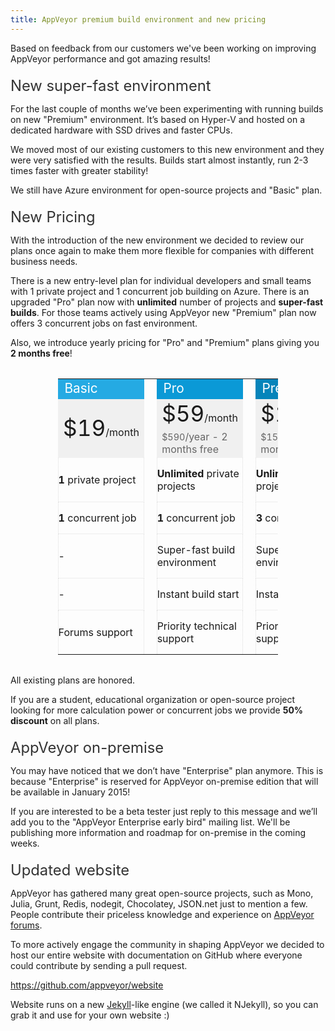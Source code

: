 ```yaml
---
title: AppVeyor premium build environment and new pricing
---
```

<p>
    Based on feedback from our customers we've been working on improving AppVeyor performance and got amazing results!
</p>

<h2 style="font-size:170%;font-weight:normal;color:#333;margin: 20px 0 5px 0;">New super-fast environment</h2>

<p>
    For the last couple of months we’ve been experimenting with running builds on new "Premium" environment. It’s based on Hyper-V and hosted on a dedicated hardware with SSD drives and faster CPUs.
</p>

<p>
    We moved most of our existing customers to this new environment and they were very satisfied with the results. Builds start almost instantly, run 2-3 times faster with greater stability!
</p>

<p>
    We still have Azure environment for open-source projects and "Basic" plan.
</p>

<!-- New pricing -->
<h2 style="font-size:170%;font-weight:normal;color:#333;margin: 20px 0 5px 0;">New Pricing</h2>

<p>
    With the introduction of the new environment we decided to review our plans once again to make them more flexible for companies with different business needs.
</p>

<p>
    There is a new entry-level plan for individual developers and small teams with 1 private project and 1 concurrent job building on Azure. There is an upgraded "Pro" plan now with <strong>unlimited</strong> number of projects and <strong>super-fast builds</strong>. For those teams actively using AppVeyor new "Premium" plan now offers 3 concurrent jobs on fast environment.
</p>

<p>
    Also, we introduce yearly pricing for "Pro" and "Premium" plans giving you <strong>2 months free</strong>!
</p>

<table style="width:70%;max-width:1042px;margin: 2rem auto;" class="no-borders centered pricing-post-table">
    <tr>
        <td style="width: 33%; background-color: #25AAE3; color: #fff; font-size: 130%;">Basic</td>
        <td>&nbsp;</td>
        <td style="width: 33%; background-color: #0b99d6; color: #fff; font-size: 130%;">Pro</td>
        <td>&nbsp;</td>
        <td style="width: 33%; background-color: #0684BA; color: #fff; font-size: 130%;">Premium</td>
    </tr>
    <tr>
        <td style="background-color:#f0f0f0;" rowspan="2"><span style="font-size:220%;">$19</span>/month</td>
        <td></td>
        <td style="background-color:#f0f0f0;"><span style="font-size:220%;">$59</span>/month</td>
        <td></td>
        <td style="background-color:#f0f0f0;"><span style="font-size:220%;">$159</span>/month</td>
    </tr>
    <tr>
        <td></td>
        <td style="background-color:#f0f0f0;color:#666;"><span style="font-size:90%;">$590</span>/year - 2 months free</td>
        <td></td>
        <td style="background-color:#f0f0f0;color:#666;"><span style="font-size:90%;">$1590</span>/year - 2 months free</td>
    </tr>
    <tr>
        <td style="padding: 15px 0; border: dotted 1px #ddd;border-top:none;"><strong>1</strong> private project</td>
        <td></td>
        <td style="padding: 15px 0; border: dotted 1px #ddd;border-top:none;"><strong>Unlimited</strong> private projects</td>
        <td></td>
        <td style="padding: 15px 0; border: dotted 1px #ddd;border-top:none;"><strong>Unlimited</strong> private projects</td>
    </tr>
    <tr>
        <td style="padding: 15px 0; border: dotted 1px #ddd;border-top:none;"><strong>1</strong> concurrent job</td>
        <td></td>
        <td style="padding: 15px 0; border: dotted 1px #ddd;border-top:none;"><strong>1</strong> concurrent job</td>
        <td></td>
        <td style="padding: 15px 0; border: dotted 1px #ddd;border-top:none;"><strong>3</strong> concurrent jobs</td>
    </tr>
    <tr>
        <td style="padding: 15px 0; border: dotted 1px #ddd;border-top:none;">-</td>
        <td></td>
        <td style="padding: 15px 0; border: dotted 1px #ddd;border-top:none;">Super-fast build environment</td>
        <td></td>
        <td style="padding: 15px 0; border: dotted 1px #ddd;border-top:none;">Super-fast build environment</td>
    </tr>
    <tr>
        <td style="padding: 15px 0; border: dotted 1px #ddd;border-top:none;">-</td>
        <td></td>
        <td style="padding: 15px 0; border: dotted 1px #ddd;border-top:none;">Instant build start</td>
        <td></td>
        <td style="padding: 15px 0; border: dotted 1px #ddd;border-top:none;">Instant build start</td>
    </tr>
    <tr>
        <td style="padding: 15px 0; border: dotted 1px #ddd;border-top:none;">Forums support</td>
        <td></td>
        <td style="padding: 15px 0; border: dotted 1px #ddd;border-top:none;">Priority technical support</td>
        <td></td>
        <td style="padding: 15px 0; border: dotted 1px #ddd;border-top:none;">Priority technical support</td>
    </tr>
</table>

<p>
    All existing plans are honored.
</p>

<p>
    If you are a student, educational organization or open-source project looking for more calculation power or concurrent jobs we provide <strong>50% discount</strong> on all plans.
</p>

<!-- AppVeyor on-premise -->
<h2 style="font-size:170%;font-weight:normal;color:#333;margin: 20px 0 5px 0;">AppVeyor on-premise</h2>

<p>
    You may have noticed that we don’t have "Enterprise" plan anymore. This is because "Enterprise" is reserved for AppVeyor on-premise edition that will be available in January 2015!
</p>
<p>
    If you are interested to be a beta tester just reply to this message and we’ll add you to the "AppVeyor Enterprise early bird" mailing list.
    We'll be publishing more information and roadmap for on-premise in the coming weeks.
</p>


<!-- Updated website -->
<h2 style="font-size:170%;font-weight:normal;color:#333;margin: 20px 0 5px 0;">Updated website</h2>

<p>
    AppVeyor has gathered many great open-source projects, such as Mono, Julia, Grunt, Redis, nodegit, Chocolatey, JSON.net just to mention a few. People contribute their priceless knowledge and experience on <a href="http://help.appveyor.com/discussions">AppVeyor forums</a>.
</p>
<p>
    To more actively engage the community in shaping AppVeyor we decided to host our entire website with documentation on GitHub where everyone could contribute by sending a pull request.
</p>
<p class="text-center">
    <a href="https://github.com/appveyor/website">https://github.com/appveyor/website</a>
</p>

<p>
    Website runs on a new <a href="http://jekyllrb.com/">Jekyll</a>-like engine (we called it NJekyll), so you can grab it and use for your own website :)
</p>
